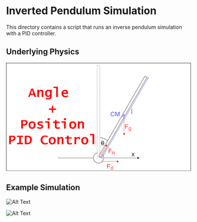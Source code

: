 # Inverted Pendulum Simulation

This directory contains a script that runs an inverse pendulum simulation with a PID controller.

## Underlying Physics
![Alt Text](simulations/angle-and-position-PID.png)
## Example Simulation
![Alt Text](simulations/example.gif)

![Alt Text](no_force.gif)
